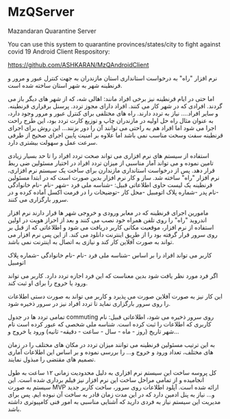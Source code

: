 # MzQServer
Mazandaran Quarantine Server

You can use this system to quarantine provinces/states/city to fight against covid 19
Android Client Respository:

https://github.com/ASHKARAN/MzQAndroidClient

نرم افزار "راه" به درخواست استانداری استان مازندران به جهت کنترل عبور و مرور و قرنطینه شهر به شهر استان ساخته شده است.

اما حتی در ایام قرنطینه نیز برخی افراد مانند:
اهالی شه، که از شهر های دیگر باز می گردند.
افرادی که در شهر کار می کنند.
افراد دارای مجوز تردد.
پرسنل برقراری قرنطینه.
و سایر افراد....
 نیاز به تردد دارند.
 راه های مختلفی برای کنترل عبور و مرور وجود دارد، به عنوان مثال راه حل اولیه در مازندران چاپ و توزیع کارت تردد بود، این طرح راحت اجرا می شود اما افراد هم به راحتی می توانند آن را دور بزنند...
 این روش برای اجرای قرنطینه سفت وسخت مناسب نمی باشد اما علاوه بر امنیت پایین اجرای صحیح از طرفی سرعت عمل و سهولت بیشتری دارد.
 
 استفاده از سیستم های نرم افزاری می تواند صحت تردد افراد را تا حد بسیار زیادی تامین نموده و می تواند آمار مناسبی از میزان تردد افراد در اختیار مسئولین ضی ربط قرار دهد.
 پس از درخواست استانداری مازندارن برای ساخت یک سیستم نرم افزاری، نرم افزار "راه"  ساخته شد.
 ساز و کار نرم افزار بدین صورت است که در ابتدا مسئولین قرنطینه یک لیست حاوی اطلاعاتی قبیل:
 -شناسه ملی فرد
 -شهر
 -نام
 -نام خانوادگی
 -نام پدر
 -شماره پلاک اتومبیل
 -محل کار
 -توضیحات
 را در فرمت اکسل آماده کرده و در سرور بارگزاری می کنند.
 
 مامورین اجرای قرنطینه که در معابر ورودی و خروجی شهر ها قرار دارند نرم افزار اندروید "راه" را روی تلفن همراه خود نصب می کنند و بعد از احراز هویت در اولین استفاده از نرم افزار، موقعیت مکانی کاربر دریافت می شود و  اطلاعاتی که از قبل بر روی سرور قرار گرفته بود را از طریق اینترنت دانلود می کند.
 از این پس نرم افزار می تواند به صورت آفلاین کار کند و نیازی به اتصال به اینترنت نمی باشد.
 
 کاربر می تواند افراد را بر اساس
-شناسه ملی فرد
-نام
-نام خانوادگی
-شماره پلاک اتومبیل

اگر فرد مورد نظر یافت شود بدین معناست که این فرد اجازه تردد دارد. کاربر می تواند ورود یا خروج را برای او ثبت کند.

این کار نیز به صورت آفلاین صورت می پذیرد و کاربر می تواند به صورت دستی اطلاعات را روی سرور بارگزاری نماید تا تردد افراد نیز در سرور ذخیره شود.

تمامی تردد ها در جدول commuting روی سرور ذخیره می شود، اطلاعاتی قبیل:
نام کاربری که اطلاعات را ثبت کرده است.
شناسه ملی شخصی که عبور کرده است
نام شهر
تاریخ (روز - ماه - سال - ساعت - دقیقه- ثانیه)
ورود یا خروج
و...

به این ترتیب مسئولین قرنطینه می توانند میزان تردد در مکان های مختلف را در زمان های مختلف، تعداد ورود و خروج و... را بررسی نموده و بر اساس این اطلاعات آماری تصمیم های مقتضی را مبذول نمایند.

کل پروسه ساخت این سیستم نرم افزاری به دلیل محدودیت زمانی ۱۲ ساعت به طول انجامیده و از تمامی مراحل ساخت این نرم افزار نیز فیلم برداری شده است. این سیستم به صورت MVP ارائه شده است.
آپلود اطلاعات روی سرور، ساخت کاربر جدید و... نیاز به پنل ادمین دارد که در این مدت زمان قادر به ساخت آن نبوده ایم. پس برای مدیریت این سیستم نیاز به فردی دارید که آشنایی مناسبی به امور فنی کامپیوتری داشته باشد.

 
 
 
